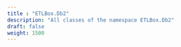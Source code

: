 ```yaml
---
title : "ETLBox.Db2"
description: "All classes of the namespace ETLBox.Db2"
draft: false
weight: 1500
---
```

